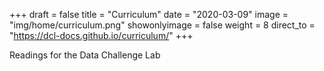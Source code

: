 +++
draft = false
title = "Curriculum"
date = "2020-03-09"
image = "img/home/curriculum.png"
showonlyimage = false
weight = 8
direct_to = "https://dcl-docs.github.io/curriculum/"
+++

Readings for the Data Challenge Lab
